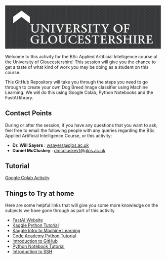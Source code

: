 
![Tasterheader](IMG-All/uoglogo.png)

Welcome to this activity for the BSc Applied Artificial Intelligence course at the University of Gloucestershire! This session will give you the chance to get a taste of what kind of work you may be doing as a student on this course.

This GitHub Repository will take you through the steps you need to go through to create your own Dog Breed Image classifier using Machine Learning.
We will do this using Google Colab, Python Notebooks and the FastAI library.

## Contact Points
During or after the session, if you have any questions that you want to ask, feel free to email the following people with any queries regarding the BSc Applied Artificial Intelligence Course, or this activity:

- **Dr. Will Sayers** : [wsayers@glos.ac.uk](mailto:wsayers@glos.ac.uk)
- **Daniel McCluskey** : [dmccluskey1@glos.ac.uk](mailto:dmccluskey1@glos.ac.uk)

## Tutorial

[Google Colab Activity](https://colab.research.google.com/drive/11eKNC2xuJGvnbvTc6ux613QWszXPpOLS#scrollTo=jD2HjilnLztW)

## Things to Try at home
Here are some helpful links that will give you some more knowledge on the subjects we have gone through as part of this activity.

- [FastAI Website](https://www.fast.ai/)
- [Kaggle Python Tutorial](https://www.kaggle.com/learn/python)
- [Kaggle Intro to Machine Learning](https://www.kaggle.com/learn/intro-to-machine-learning)
- [Code Academy Python Tutorial](https://www.codecademy.com/catalog/language/python)
- [Introduction to GitHub](https://guides.github.com/activities/hello-world/)
- [Python Notebook Tutorial](https://www.dataquest.io/blog/jupyter-notebook-tutorial/)
- [Introduction to SSH](https://www.hostinger.co.uk/tutorials/ssh-tutorial-how-does-ssh-work)

